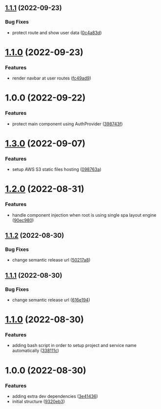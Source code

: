 ## [1.1.1](https://github.com/Insta-Graph/micro-frontend-user/compare/v1.1.0...v1.1.1) (2022-09-23)


### Bug Fixes

* protect route and show user data ([0c4a83d](https://github.com/Insta-Graph/micro-frontend-user/commit/0c4a83de0bbf8a3a6d9c791c639bf1fe1843c5d9))

# [1.1.0](https://github.com/Insta-Graph/micro-frontend-user/compare/v1.0.0...v1.1.0) (2022-09-23)


### Features

* render navbar at user routes ([fc49ad9](https://github.com/Insta-Graph/micro-frontend-user/commit/fc49ad9b3a2b8e10a0de095f3810e94d8dec9e9a))

# 1.0.0 (2022-09-22)


### Features

* protect main component using AuthProvider ([398743f](https://github.com/Insta-Graph/micro-frontend-user/commit/398743ffe8cab444bbd67a2a27a433b09cd576b3))

# [1.3.0](https://github.com/edwardramirez31/micro-frontend-template/compare/v1.2.0...v1.3.0) (2022-09-07)


### Features

* setup AWS S3 static files hosting ([098763a](https://github.com/edwardramirez31/micro-frontend-template/commit/098763a4a271fab57165b9200ff5bc46848de1ca))

# [1.2.0](https://github.com/edwardramirez31/micro-frontend-template/compare/v1.1.2...v1.2.0) (2022-08-31)


### Features

* handle component injection when root is using single spa layout engine ([90ec980](https://github.com/edwardramirez31/micro-frontend-template/commit/90ec980fcfec2ccd150a02db933183f456e349a0))

## [1.1.2](https://github.com/edwardramirez31/micro-frontend-template/compare/v1.1.1...v1.1.2) (2022-08-30)


### Bug Fixes

* change semantic release url ([50217a8](https://github.com/edwardramirez31/micro-frontend-template/commit/50217a826e1efdfba0006ca0a31b913f787d1340))

## [1.1.1](https://github.com/edwardramirez31/micro-frontend-template/compare/v1.1.0...v1.1.1) (2022-08-30)


### Bug Fixes

* change semantic release url ([616e194](https://github.com/edwardramirez31/micro-frontend-template/commit/616e1949b0a68b217de5e9b894f0c6a4865c577f))

# [1.1.0](https://github.com/edwardramirez31/micro-frontend-template/compare/v1.0.0...v1.1.0) (2022-08-30)


### Features

* adding bash script in order to setup project and service name automatically ([338111c](https://github.com/edwardramirez31/micro-frontend-template/commit/338111cb74294df5a2efb707fed0fd952328a801))

# 1.0.0 (2022-08-30)


### Features

* adding extra dev dependencies ([3e41436](https://github.com/edwardramirez31/micro-frontend-template/commit/3e4143616e4c81c6907ed78c8b747b953056b07f))
* initial structure ([9320eb3](https://github.com/edwardramirez31/micro-frontend-template/commit/9320eb3453c27c62203ee3c3bc4f61156ac54932))
